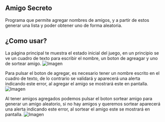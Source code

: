 ## Amigo Secreto
Programa que permite agregar nombres de amigos, y a partir de estos generar una lista y poder obtener uno de forma aleatoria.
## ¿Como usar?
La página principal te muestra el estado inicial del juego, en un principio se ve un cuadro de texto para escribir el nombre, un boton de agreagar y uno de sortear amigo.
![Imagen](assets/Inicio.png)

Para pulsar el boton de agregar, es necesario tener un nombre escrito en el cuadro de texto, de lo contrario se validará y aparecerá una alerta indicando este error, al agregar el amigo se mostrará este en pantalla.
![Imagen](assets/Agregar.png)

Al tener amigos agregados podemos pulsar el boton sortear amigo para generar un amigo aleatorio, si no hay amigos y queremos sortear aparecerá una alerta indicando este error, al sortear el amigo este se mostrará en pantalla.
![Imagen](assets/Resultado.png)
